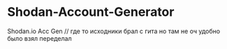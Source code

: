 # Shodan-Account-Generator
Shodan.io Acc Gen // где то исходники брал с гита но там не оч удобно было взял переделал
